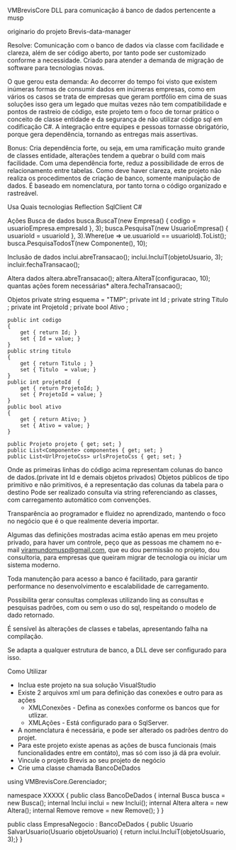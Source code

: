 VMBrevisCore
DLL para comunicação á banco de dados pertencente a musp

originario do projeto Brevis-data-manager

Resolve:
Comunicação com o banco de dados via classe com facilidade e clareza, além de ser código aberto, por tanto pode ser customizado conforme a necessidade.
Criado para atender a demanda de migração de software para tecnologias novas.

O que gerou esta demanda:
Ao decorrer do tempo foi visto que existem inúmeras formas de consumir dados em inúmeras empresas, como em vários os casos se trata de empresas que geram portfólio em cima de suas soluções isso gera um legado que muitas vezes não tem compatibilidade e pontos de rastreio de código, este projeto tem o foco de tornar prático o conceito de classe entidade e da segurança de não utilizar código sql em codificação C#.
A integração entre equipes e pessoas tornasse obrigatório, porque gera dependência, tornando as entregas mais assertivas.

Bonus:
Cria dependência forte, ou seja, em uma ramificação muito grande de classes entidade, alterações tendem a quebrar o build com mais facilidade.
Com uma dependência forte, reduz a possibilidade de erros de relacionamento entre tabelas.
Como deve haver clareza, este projeto não realiza os procedimentos de criação de banco, somente manipulação de dados.
É baseado em nomenclatura, por tanto torna o código organizado e rastreável.

Usa Quais tecnologias
Reflection
SqlClient
C#

Ações
Busca de dados
busca.BuscaT(new Empresa() { codigo = usuarioEmpresa.empresaId }, 3);
busca.PesquisaT(new UsuarioEmpresa() { usuarioId = usuarioId }, 3).Where(ue => ue.usuarioId == usuarioId).ToList();
busca.PesquisaTodosT(new Componente(), 10);

Inclusão de dados
inclui.abreTransacao();
inclui.IncluiT(objetoUsuario, 3);
incluir.fechaTransacao();

Altera dados
altera.abreTransacao();
altera.AlteraT(configuracao, 10);
quantas ações forem necessárias*
altera.fechaTransacao();

Objetos
    private string esquema = "TMP"; 
    private int Id ;
    private string Titulo ;
    private int ProjetoId ;
    private bool Ativo ;

    public int codigo
    {
        get { return Id; }
        set { Id = value; }
    }
    public string titulo
    {
        get { return Titulo ; }
        set { Titulo  = value; }
    }
    public int projetoId  {
        get { return ProjetoId; }
        set { ProjetoId = value; }
    }
    public bool ativo
    {
        get { return Ativo; }
        set { Ativo = value; }
    }
    
    public Projeto projeto { get; set; }
    public List<Componente> componentes { get; set; }
    public List<UrlProjetoCss> urlsProjetoCss { get; set; }
Onde as primeiras linhas do código acima representam colunas do banco de dados.(private int Id e demais objetos privados)
Objetos públicos de tipo primitivo e não primitivos, é a representação das colunas da tabela para o destino
Pode ser realizado consulta via string referenciando as classes, com carregamento automático com convenções.

Transparência ao programador e fluidez no aprendizado, mantendo o foco no negócio que é o que realmente deveria importar.

Algumas das definições mostradas acima estão apenas em meu projeto privado, para haver um controle, peço que as pessoas me chamem no e-mail viramundomusp@gmail.com, que eu dou permissão no projeto, dou consultoria, para empresas que queiram migrar de tecnologia ou iniciar um sistema moderno.

Toda manutenção para acesso a banco é facilitado, para garantir performance no desenvolvimento e escalabilidade de carregamento.

Possibilita gerar consultas complexas utilizando linq as consultas e pesquisas padrões, com ou sem o uso do sql, respeitando o modelo de dado retornado.

É sensível às alterações de classes e tabelas, apresentando falha na compilação.

Se adapta a qualquer estrutura de banco, a DLL deve ser configurado para isso.


Como Utilizar

- Inclua este projeto na sua solução VisualStudio
- Existe 2 arquivos xml um para definição das conexões e outro para as ações 
    - XMLConexões - Defina as conexões conforme os bancos que for utlizar.
    - XMLAções - Está configurado para o SqlServer.
- A nomenclatura é necessária, e pode ser alterado os padrões dentro do projet.
- Para este projeto existe apenas as ações de busca funcionais (mais funcionalidades entre em contáto), mas só com isso já dá pra evoluir.
- Vincule o projeto Brevis ao seu projeto de negócio
- Crie uma classe chamada BancoDeDados

using VMBrevisCore.Gerenciador;

namespace XXXXX
{
    public class BancoDeDados
    {
       internal Busca busca = new Busca();
       internal Inclui inclui = new Inclui();
       internal Altera altera = new Altera();
       internal Remove remove = new Remove();
    }
}

 public class EmpresaNegocio : BancoDeDados
{
    public Usuario SalvarUsuario(Usuario objetoUsuario)
    { return inclui.IncluiT<Usuario>(objetoUsuario, 3);}
}
     


